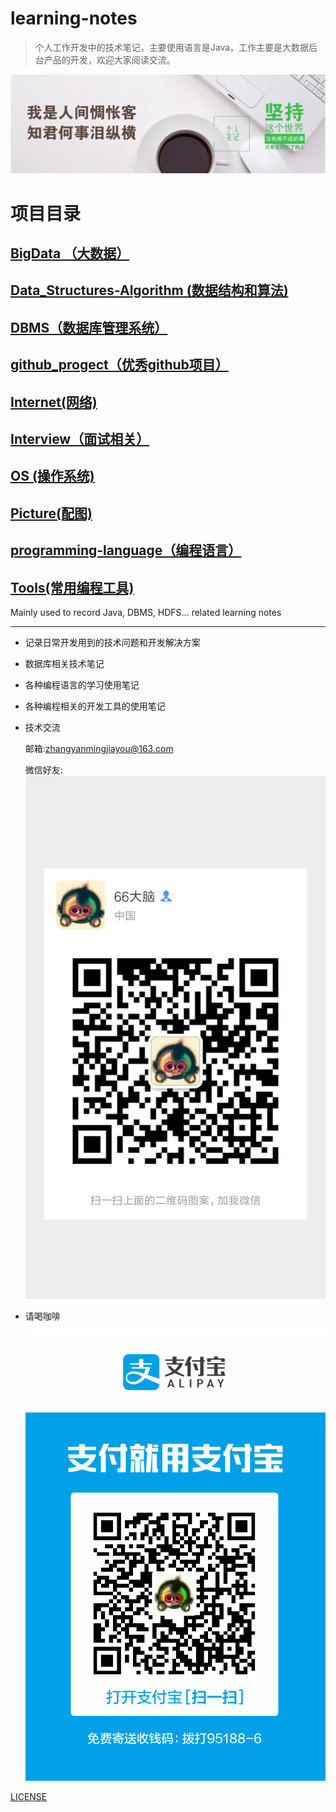# learning-notes

>个人工作开发中的技术笔记，主要使用语言是Java，工作主要是大数据后台产品的开发，欢迎大家阅读交流。

![我是人间惆怅客,知君何事泪纵横](./Picture/background.png)

# 项目目录

## [BigData （大数据）](./BigData/README.md)

## [Data_Structures-Algorithm (数据结构和算法)](./Data_Structures-Algorithm/README.md)


## [DBMS（数据库管理系统）](./DBMS/README.md)



## [github_progect（优秀github项目）](./github_progect/README.md)


## [Internet(网络)](./Internet/README.md)


## [Interview（面试相关）](./Interview/README.md)


## [OS (操作系统)](./OS/README.md)

## [Picture(配图)](./Picture/README.md)

## [programming-language（编程语言）](./programming-language/README.md)

## [Tools(常用编程工具)](./Tools/README.md)


Mainly used to record Java, DBMS, HDFS... related learning notes

---
- 记录日常开发用到的技术问题和开发解决方案

- 数据库相关技术笔记

- 各种编程语言的学习使用笔记

- 各种编程相关的开发工具的使用笔记

- 技术交流

    邮箱:[zhangyanmingjiayou@163.com](mailto://zhangyanmingjiayou@163.com)

    微信好友:
    ![微信号-好友](./Picture/wechat-info.png)

- 请喝咖啡

    ![支付宝-收款](./Picture/alipay-info.png)


[LICENSE](LICENSE)










